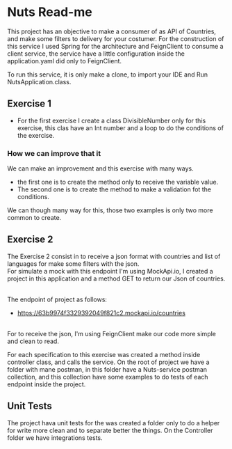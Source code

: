 # Nuts Read-me

This project has an objective to make a consumer of as API of Countries, 
and make some filters to delivery for your costumer.
For the construction of this service I used Spring for the architecture and 
FeignClient to consume a client service, the service have a little configuration inside the application.yaml
did only to FeignClient.

To run this service, it is only make a clone, to import your IDE and Run NutsApplication.class.

## Exercise 1

- For the first exercise I create a class DivisibleNumber only for this exercise, this clas have an Int number
and a loop to do the conditions of the exercise.

### How we can improve that it

We can make an improvement and this exercise with many ways.

- the first one is to create the method only to receive the variable value.
- The second one is to create the method to make a validation fot the conditions.

We can though many way for this, those two examples is only two more common to create. 

## Exercise 2

The Exercise 2 consist in to receive a json format with countries and list of languages for make some filters with the json.
<br/>
For simulate a mock with this endpoint I'm using MockApi.io, I created a project in this application and a method  GET to return 
our Json of countries.

<br/>
The endpoint of project as follows:
<br/>

- https://63b9974f3329392049f821c2.mockapi.io/countries

<br/>
For to receive the json, I'm using FeignClient make our code more simple and clean to read.

For each specification to this exercise was created a method inside controller class, and calls the service.
On the root of project we have a folder with mane postman, in this folder have a Nuts-service postman collection, 
and this collection have some examples to do tests of each endpoint inside the project.

## Unit Tests

The project hava unit tests for the was created a folder only to do a helper for write more clean and to separate better the things.
On the Controller folder we have integrations tests.